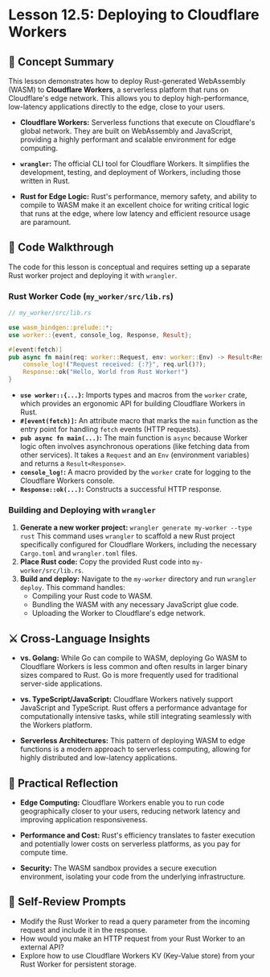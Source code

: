 # Lesson 12.5: Deploying to Cloudflare Workers

## 🧠 Concept Summary

This lesson demonstrates how to deploy Rust-generated WebAssembly (WASM) to **Cloudflare Workers**, a serverless platform that runs on Cloudflare's edge network. This allows you to deploy high-performance, low-latency applications directly to the edge, close to your users.

- **Cloudflare Workers:** Serverless functions that execute on Cloudflare's global network. They are built on WebAssembly and JavaScript, providing a highly performant and scalable environment for edge computing.

- **`wrangler`:** The official CLI tool for Cloudflare Workers. It simplifies the development, testing, and deployment of Workers, including those written in Rust.

- **Rust for Edge Logic:** Rust's performance, memory safety, and ability to compile to WASM make it an excellent choice for writing critical logic that runs at the edge, where low latency and efficient resource usage are paramount.

## 🧩 Code Walkthrough

The code for this lesson is conceptual and requires setting up a separate Rust worker project and deploying it with `wrangler`.

### Rust Worker Code (`my_worker/src/lib.rs`)

```rust
// my_worker/src/lib.rs

use wasm_bindgen::prelude::*;
use worker::{event, console_log, Response, Result};

#[event(fetch)]
pub async fn main(req: worker::Request, env: worker::Env) -> Result<Response> {
    console_log!("Request received: {:?}", req.url()?);
    Response::ok("Hello, World from Rust Worker!")
}
```

- **`use worker::{...}`:** Imports types and macros from the `worker` crate, which provides an ergonomic API for building Cloudflare Workers in Rust.
- **`#[event(fetch)]`:** An attribute macro that marks the `main` function as the entry point for handling `fetch` events (HTTP requests).
- **`pub async fn main(...)`:** The main function is `async` because Worker logic often involves asynchronous operations (like fetching data from other services). It takes a `Request` and an `Env` (environment variables) and returns a `Result<Response>`.
- **`console_log!`:** A macro provided by the `worker` crate for logging to the Cloudflare Workers console.
- **`Response::ok(...)`:** Constructs a successful HTTP response.

### Building and Deploying with `wrangler`

1.  **Generate a new worker project:** `wrangler generate my-worker --type rust`
    This command uses `wrangler` to scaffold a new Rust project specifically configured for Cloudflare Workers, including the necessary `Cargo.toml` and `wrangler.toml` files.
2.  **Place Rust code:** Copy the provided Rust code into `my-worker/src/lib.rs`.
3.  **Build and deploy:** Navigate to the `my-worker` directory and run `wrangler deploy`. This command handles:
    - Compiling your Rust code to WASM.
    - Bundling the WASM with any necessary JavaScript glue code.
    - Uploading the Worker to Cloudflare's edge network.

## ⚔️ Cross-Language Insights

- **vs. Golang:** While Go can compile to WASM, deploying Go WASM to Cloudflare Workers is less common and often results in larger binary sizes compared to Rust. Go is more frequently used for traditional server-side applications.

- **vs. TypeScript/JavaScript:** Cloudflare Workers natively support JavaScript and TypeScript. Rust offers a performance advantage for computationally intensive tasks, while still integrating seamlessly with the Workers platform.

- **Serverless Architectures:** This pattern of deploying WASM to edge functions is a modern approach to serverless computing, allowing for highly distributed and low-latency applications.

## 🚀 Practical Reflection

- **Edge Computing:** Cloudflare Workers enable you to run code geographically closer to your users, reducing network latency and improving application responsiveness.

- **Performance and Cost:** Rust's efficiency translates to faster execution and potentially lower costs on serverless platforms, as you pay for compute time.

- **Security:** The WASM sandbox provides a secure execution environment, isolating your code from the underlying infrastructure.

## 🧩 Self-Review Prompts

- Modify the Rust Worker to read a query parameter from the incoming request and include it in the response.
- How would you make an HTTP request from your Rust Worker to an external API?
- Explore how to use Cloudflare Workers KV (Key-Value store) from your Rust Worker for persistent storage.
